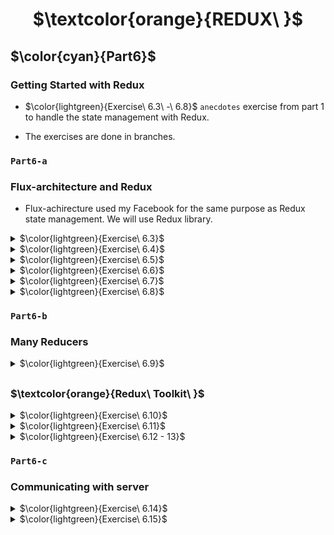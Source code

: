 <h1 align="center"> $\textcolor{orange}{REDUX\ }$
</h1>

## $\color{cyan}{Part6}$

### Getting Started with Redux

- $\color{lightgreen}{Exercise\ 6.3\ -\ 6.8}$ `anecdotes` exercise from part 1 to handle the state management with Redux.

- The exercises are done in branches.

### `Part6-a`

### Flux-architecture and Redux

- Flux-achirecture used my Facebook for the same purpose as Redux state management. We will use Redux library.

<details>
<summary>
 $\color{lightgreen}{Exercise\ 6.3}$

 </summary>

Implement fuctionality for the number of votes to be stored to a Redux store.

</details>

<details>
<summary>
 $\color{lightgreen}{Exercise\ 6.4}$

 </summary>

Implement fuctionality for adding new anecdotes to be stored to a Redux store.

- You can keep the form uncontrolled like we did earlier

</details>

<details>
<summary>
 $\color{lightgreen}{Exercise\ 6.5}$

 </summary>

List of anecdotes are ordered by the number of votes.

</details>

<details>
<summary>
 $\color{lightgreen}{Exercise\ 6.6}$

 </summary>

Separate the creation of action-objects to action creator-functions and place them in the src/reducers/anecdoteReducer.js file

</details>

<details>
<summary>
 $\color{lightgreen}{Exercise\ 6.7}$

 </summary>

Separate the creation of new anecdote logic to its own component called
`AnecdoteForm.js`

</details>

<details>
<summary>
 $\color{lightgreen}{Exercise\ 6.8}$

 </summary>

Move rendering of the anecdote list and logic and voting count logic to one component.Component called
`AnecdoteList.js`

</details>

### `Part6-b`

### Many Reducers

<details>
<summary>
 $\color{lightgreen}{Exercise\ 6.9}$

 </summary>

Implementing filtering of the acnecdotes list.

Create Filter component and `combineReducer function`.

</details>

## <h3 > $\textcolor{orange}{Redux\ Toolkit\ }$

</h3>

<details>
<summary>
 $\color{lightgreen}{Exercise\ 6.10}$

 </summary>
$\color{lightblue}{Step\ 8}$

Implementing `Redux Toolkit` to run the project.

```
npm install @reduxjs/toolkit
```

- Separate the creation of the store in `store.js` instead of inside `index.js` . Use Redux Toolkit's `configureStore` function for store creation.

- With Redux Toolkit,create reducer and related action creators using the `createSlice` function.

- Change filter reducer and action creators(filterReducer.js) to use the Redux Toolkit's createSlice function.

</details>

<details>
<summary>
 $\color{lightgreen}{Exercise\ 6.11}$

 </summary>
   $\color{lightblue}{Step\ 9}$

- Create the store using Redux Toolkit's `configureStore` function

- With Redux Toolkit,create reducer and related action creators using the `createSlice function`.

- Change filter reducer and action creators(anecdoteReduce.js) to use the Redux Toolkit's createSlice function.

</details>

<details>
<summary>
 $\color{lightgreen}{Exercise\ 6.12 - 13}$

 </summary>
   $\color{lightblue}{Step\ 10\ -\ 11}$

- Render notification message stored in the Redux store.

- Create separate reducer for the notification using `createSlice` and include it in `configureStore` for store creation.

- Set timeout for the notification message.

</details>

### `Part6-c`

### Communicating with server

<details>
<summary>
$\color{lightgreen}{Exercise\ 6.14}$

 </summary>

$\color{lightblue}{Step\ 1}$

- Getting data from the backend
  In this exercise we will use `json-server`.

1. Create dummy data in `db.json` placed in the 'root' of the project.
2. Install json-server for the project ...

```
npm install json-server --save-dev
```

3.  Add scripts line in `package.json`

```
"server": "json-server -p3001 --watch db.

```

4.  Launch json-server
    `   npm run server`
    'preview `http://localhost:3001/anecdotes`

$\color{lightyellow}{Fetching\ data\ from\ the\ backend}$

Use a fetch method to get the data using `axios` in `services/anecdotes.js` .

```
npm install axios
```

\*\* We did not use `await` where it only works inside `async` functions.For the simple nature of this operation we'll abtain from using `async`.

</details>

<details>
<summary>
$\color{lightgreen}{Exercise\ 6.15}$

 </summary>

$\color{lightblue}{Step\ 2}$

5. Change the creation of new anecdotes to be stored in backend(db.json).

</details>
